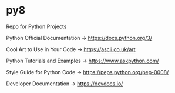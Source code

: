 # py8
Repo for Python Projects

Python Official Documentation -> https://docs.python.org/3/

Cool Art to Use in Your Code -> https://ascii.co.uk/art

Python Tutorials and Examples -> https://www.askpython.com/

Style Guide for Python Code -> https://peps.python.org/pep-0008/

Developer Documentation -> https://devdocs.io/
